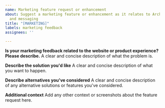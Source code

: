 ```yaml
---
name: Marketing feature request or enhancement
about: Suggest a marketing feature or enhancement as it relates to Archie designs
  and messaging
title: "[MARKETING]"
labels: marketing feedback
assignees: ''

---
```


**Is your marketing feedback related to the website or product experience? Please describe.**
A clear and concise description of what the problem is.

**Describe the solution you'd like**
A clear and concise description of what you want to happen.

**Describe alternatives you've considered**
A clear and concise description of any alternative solutions or features you've considered.

**Additional context**
Add any other context or screenshots about the feature request here.
